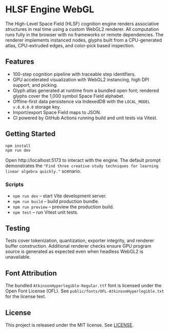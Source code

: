 # HLSF Engine WebGL

The High-Level Space Field (HLSF) cognition engine renders associative structures in real time
using a custom WebGL2 renderer. All computation runs fully in the browser with no frameworks or
remote dependencies. The renderer implements instanced nodes, glyphs built from a CPU-generated
atlas, CPU-extruded edges, and color-pick based inspection.

## Features

- 100-step cognition pipeline with traceable step identifiers.
- GPU accelerated visualization with WebGL2 instancing, high DPI support, and picking.
- Glyph atlas generated at runtime from a bundled open font; rendered glyphs cover the 1,000 symbol
  Space Field alphabet.
- Offline-first data persistence via IndexedDB with the `LOCAL_MODEL v.0.0.0.0` storage key.
- Import/export Space Field maps to JSON.
- CI powered by GitHub Actions running build and unit tests via Vitest.

## Getting Started

```bash
npm install
npm run dev
```

Open http://localhost:5173 to interact with the engine. The default prompt demonstrates the
`"Find three creative study techniques for learning linear algebra quickly."` scenario.

### Scripts

- `npm run dev` – start Vite development server.
- `npm run build` – build production bundle.
- `npm run preview` – preview the production build.
- `npm test` – run Vitest unit tests.

## Testing

Tests cover tokenization, quantization, exporter integrity, and renderer buffer construction.
Additional renderer checks ensure GPU program source is generated as expected even when headless
WebGL2 is unavailable.

## Font Attribution

The bundled `AtkinsonHyperlegible-Regular.ttf` font is licensed under the Open Font License (OFL).
See `public/fonts/OFL-AtkinsonHyperlegible.txt` for the license text.

## License

This project is released under the MIT license. See [LICENSE](LICENSE).
